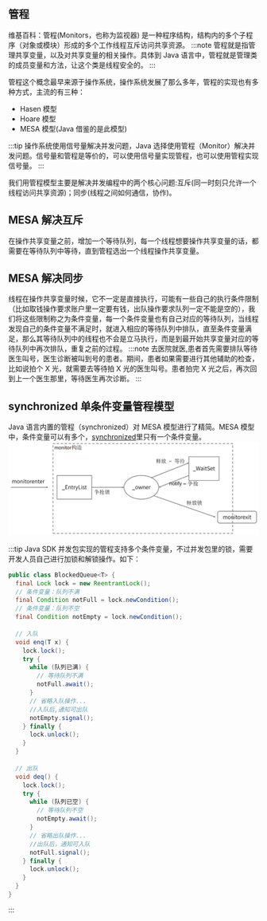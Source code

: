 ## 管程

维基百科：管程(Monitors，也称为监视器) 是一种程序结构，结构内的多个子程序（对象或模块）形成的多个工作线程互斥访问共享资源。
:::note
管程就是指管理共享变量，以及对共享变量的相关操作。具体到 Java 语言中，管程就是管理类的成员变量和方法，让这个类是线程安全的。
:::

管程这个概念最早来源于操作系统，操作系统发展了那么多年，管程的实现也有多种方式，主流的有三种：

- Hasen 模型
- Hoare 模型
- MESA 模型(Java 借鉴的是此模型)

:::tip
操作系统使用信号量解决并发问题，Java 选择使用管程（Monitor）解决并发问题。信号量和管程是等价的，可以使用信号量实现管程，也可以使用管程实现信号量。
:::

我们用管程模型主要是解决并发编程中的两个核心问题:互斥(同一时刻只允许一个线程访问共享资源)；同步(线程之间如何通信，协作)。

## MESA 解决互斥

在操作共享变量之前，增加一个等待队列，每一个线程想要操作共享变量的话，都需要在等待队列中等待，直到管程选出一个线程操作共享变量。

## MESA 解决同步

线程在操作共享变量时候，它不一定是直接执行，可能有一些自己的执行条件限制（比如取钱操作要求账户里一定要有钱，出队操作要求队列一定不能是空的），我们将这些限制称之为条件变量，每一个条件变量也有自己对应的等待队列，当线程发现自己的条件变量不满足时，就进入相应的等待队列中排队，直至条件变量满足，那么其等待队列中的线程也不会是立马执行，而是到最开始共享变量对应的等待队列中再次排队，重复之前的过程。
:::note
去医院就医,患者首先需要排队等待医生叫号，医生诊断被叫到号的患者。期间，患者如果需要进行其他辅助的检查，比如说拍个 X 光，就需要去等待拍 X 光的医生叫号。患者拍完 X 光之后，再次回到上一个医生那里，等待医生再次诊断。
:::

## synchronized 单条件变量管程模型

Java 语言内置的管程（synchronized）对 MESA 模型进行了精简。MESA 模型中，条件变量可以有多个，[synchronized](./关键字synchronized.md)里只有一个条件变量。
![synchronized.png](/docs/concurrent/synchronized.png)

:::tip
Java SDK 并发包实现的管程支持多个条件变量，不过并发包里的锁，需要开发人员自己进行加锁和解锁操作。如下：

```java
public class BlockedQueue<T> {
  final Lock lock = new ReentrantLock();
  // 条件变量：队列不满
  final Condition notFull = lock.newCondition();
  // 条件变量：队列不空
  final Condition notEmpty = lock.newCondition();

  // 入队
  void enq(T x) {
    lock.lock();
    try {
      while (队列已满) {
        // 等待队列不满
        notFull.await();
      }
      // 省略入队操作...
      //入队后,通知可出队
      notEmpty.signal();
    } finally {
      lock.unlock();
    }
  }

  // 出队
  void deq() {
    lock.lock();
    try {
      while (队列已空) {
        // 等待队列不空
        notEmpty.await();
      }
      // 省略出队操作...
      //出队后，通知可入队
      notFull.signal();
    } finally {
      lock.unlock();
    }
  }
}
```

:::
